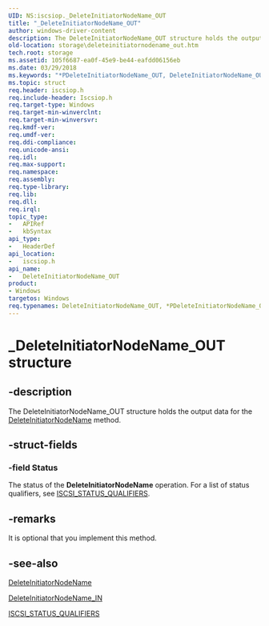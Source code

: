 ```yaml
---
UID: NS:iscsiop._DeleteInitiatorNodeName_OUT
title: "_DeleteInitiatorNodeName_OUT"
author: windows-driver-content
description: The DeleteInitiatorNodeName_OUT structure holds the output data for the DeleteInitiatorNodeName method.
old-location: storage\deleteinitiatornodename_out.htm
tech.root: storage
ms.assetid: 105f6687-ea0f-45e9-be44-eafdd06156eb
ms.date: 03/29/2018
ms.keywords: "*PDeleteInitiatorNodeName_OUT, DeleteInitiatorNodeName_OUT, DeleteInitiatorNodeName_OUT structure [Storage Devices], PDeleteInitiatorNodeName_OUT, PDeleteInitiatorNodeName_OUT structure pointer [Storage Devices], _DeleteInitiatorNodeName_OUT, iscsiop/DeleteInitiatorNodeName_OUT, iscsiop/PDeleteInitiatorNodeName_OUT, storage.deleteinitiatornodename_out, structs-iSCSI_2a85602a-f8f8-45c5-948d-128e3f5621a0.xml"
ms.topic: struct
req.header: iscsiop.h
req.include-header: Iscsiop.h
req.target-type: Windows
req.target-min-winverclnt: 
req.target-min-winversvr: 
req.kmdf-ver: 
req.umdf-ver: 
req.ddi-compliance: 
req.unicode-ansi: 
req.idl: 
req.max-support: 
req.namespace: 
req.assembly: 
req.type-library: 
req.lib: 
req.dll: 
req.irql: 
topic_type:
-	APIRef
-	kbSyntax
api_type:
-	HeaderDef
api_location:
-	iscsiop.h
api_name:
-	DeleteInitiatorNodeName_OUT
product:
- Windows
targetos: Windows
req.typenames: DeleteInitiatorNodeName_OUT, *PDeleteInitiatorNodeName_OUT
---
```


# _DeleteInitiatorNodeName_OUT structure


## -description


The DeleteInitiatorNodeName_OUT structure holds the output data for the <a href="https://msdn.microsoft.com/library/windows/hardware/ff552500">DeleteInitiatorNodeName</a> method.


## -struct-fields




### -field Status

The status of the <b>DeleteInitiatorNodeName</b> operation. For a list of status qualifiers, see <a href="https://msdn.microsoft.com/library/windows/hardware/ff561568">ISCSI_STATUS_QUALIFIERS</a>. 


## -remarks



It is optional that you implement this method.




## -see-also




<a href="https://msdn.microsoft.com/library/windows/hardware/ff552500">DeleteInitiatorNodeName</a>



<a href="https://msdn.microsoft.com/library/windows/hardware/ff552505">DeleteInitiatorNodeName_IN</a>



<a href="https://msdn.microsoft.com/library/windows/hardware/ff561568">ISCSI_STATUS_QUALIFIERS</a>
 

 

